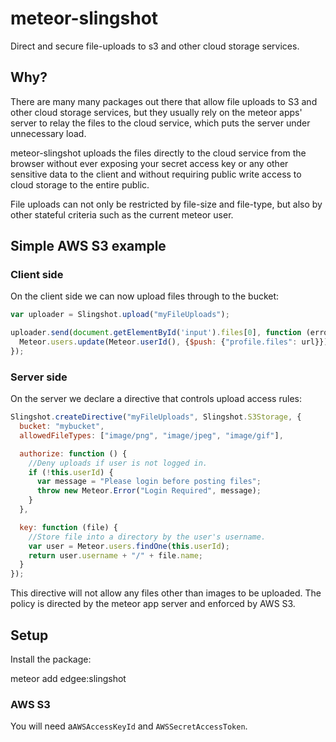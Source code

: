 meteor-slingshot
================

Direct and secure file-uploads to s3 and other cloud storage services.

## Why?

There are many many packages out there that allow file uploads to S3 and other
cloud storage services, but they usually rely on the meteor apps' server to
relay the files to the cloud service, which puts the server under unnecessary
load.

meteor-slingshot uploads the files directly to the cloud service from the
browser without ever exposing your secret access key or any other sensitive data
to the client and without requiring public write access to cloud storage to the
entire public.

File uploads can not only be restricted by file-size and file-type, but also by
other stateful criteria such as the current meteor user.

## Simple AWS S3 example


### Client side

On the client side we can now upload files through to the bucket:

```JavaScript
var uploader = Slingshot.upload("myFileUploads");

uploader.send(document.getElementById('input').files[0], function (error, url) {
  Meteor.users.update(Meteor.userId(), {$push: {"profile.files": url}});
});
```

### Server side

On the server we declare a directive that controls upload access rules:

```JavaScript
Slingshot.createDirective("myFileUploads", Slingshot.S3Storage, {
  bucket: "mybucket",
  allowedFileTypes: ["image/png", "image/jpeg", "image/gif"],

  authorize: function () {
    //Deny uploads if user is not logged in.
    if (!this.userId) {
      var message = "Please login before posting files";
      throw new Meteor.Error("Login Required", message);
    }
  },

  key: function (file) {
    //Store file into a directory by the user's username.
    var user = Meteor.users.findOne(this.userId);
    return user.username + "/" + file.name;
  }
});
```

This directive will not allow any files other than images to be uploaded. The
policy is directed by the meteor app server and enforced by AWS S3.


## Setup

Install the package:

meteor add edgee:slingshot

### AWS S3

You will need a`AWSAccessKeyId` and `AWSSecretAccessToken`.





